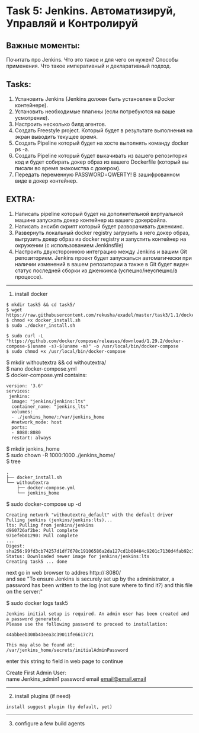 # Task 5: Jenkins. Автоматизируй, Управляй и Контролируй  
   
## Важные моменты:  
Почитать про Jenkins. Что это такое и для чего он нужен? Способы применения. Что такое императивный и декларативный подход.   
  
## Tasks:  
1. Установить Jenkins (Jenkins должен быть установлен  в Docker контейнере).  
2. Установить необходимые плагины (если потребуются на ваше усмотрение).  
3. Настроить несколько билд агентов.  
4. Создать Freestyle project. Который будет в результате выполнения на экран выводить текущее время.  
5. Создать Pipeline который будет на хосте выполнять команду docker ps -a.  
6. Создать Pipeline который будет выкачивать из вашего репозитория код и будет собирать докер образ из вашего Dockerfile (который вы писали во время знакомства с докером).  
7. Передать переменную PASSWORD=QWERTY! В зашифрованном виде в докер контейнер.  
  
## EXTRA:  
1. Написать pipeline который будет на дополнительной виртуальной машине запускать докер контейнер из вашего докерфайла.  
2. Написать ансибл скрипт который будет разворачивать дженкинс.  
3. Развернуть локальный docker registry загрузить в него докер образ, выгрузить докер образ из docker registry и запустить контейнер на окружении (с использованием Jenkinsfile)  
4. Настроить двухстороннюю интеграцию между Jenkins и вашим Git репозиторием. Jenkins проект будет запускаться автоматически при наличии изменений в вашем репозитории а также в Git будет виден статус последней сборки из дженкинса (успешно/неуспешно/в процессе).  

--------
1. install docker  
```
$ mkdir task5 && cd task5/
$ wget https://raw.githubusercontent.com/rekusha/exadel/master/task3/1.1/docker_install.sh  
$ chmod +x docker_install.sh  
$ sudo ./docker_install.sh  

$ sudo curl -L "https://github.com/docker/compose/releases/download/1.29.2/docker-compose-$(uname -s)-$(uname -m)" -o /usr/local/bin/docker-compose
$ sudo chmod +x /usr/local/bin/docker-compose
```
$ mkdir withoutextra && cd withoutextra/  
$ nano docker-compose.yml  
$ docker-compose.yml contains:  
```
version: '3.6'
services:
 jenkins:
  image: "jenkins/jenkins:lts"
  container_name: "jenkins_lts"
  volumes:
  - ./jenkins_home/:/var/jenkins_home
  #network_mode: host
  ports:
  - 8080:8080
  restart: always
```
$ mkdir jenkins_home  
$ sudo chown -R 1000:1000 ./jenkins_home/  
$ tree  
```
.
├── docker_install.sh
└── withoutextra
    ├── docker-compose.yml
    └── jenkins_home
```
$ sudo docker-compose up -d  
```
Creating network "withoutextra_default" with the default driver
Pulling jenkins (jenkins/jenkins:lts)...
lts: Pulling from jenkins/jenkins
d960726af2be: Pull complete
971efeb01290: Pull complete
...
Digest: sha256:99fd3cb74257d1df7678c19106586a2da127cd1b08484c9201c7130d4fab92c1
Status: Downloaded newer image for jenkins/jenkins:lts
Creating task5 ... done
```
next go in web browser to addres http://<youJenkinsServerIp>:8080/  
and see "To ensure Jenkins is securely set up by the administrator, a password has been written to the log (not sure where to find it?) and this file on the server:"  
   
$ sudo docker logs task5  
```
Jenkins initial setup is required. An admin user has been created and a password generated.
Please use the following password to proceed to installation:

44abbeeb308b43eea3c39011fe6617c71

This may also be found at: /var/jenkins_home/secrets/initialAdminPassword
```
enter this string to field in web page to continue  
  
Create First Admin User:  
   name Jenkins_admin1
   password <Password>
   email email@email.email  

-----   
2. install plugins (if need)  
```
install suggest plugin (by default, yet) 
```
   
-----   
3. configure a few build agents  
```

```
